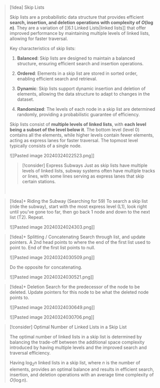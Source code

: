 
> [!idea] Skip Lists
> 
> Skip lists are a probabilistic data structure that provides efficient **search, insertion, and deletion operations with complexity of $O(\log n)$**. They are a variation of [[6.1 Linked Lists|linked lists]] that offer improved performance by maintaining multiple levels of linked lists, allowing for faster traversal.
> 
> Key characteristics of skip lists:
> 
> 1. **Balanced**: Skip lists are designed to maintain a balanced structure, ensuring efficient search and insertion operations.
> 
> 2. **Ordered**: Elements in a skip list are stored in sorted order, enabling efficient search and retrieval.
> 
> 3. **Dynamic**: Skip lists support dynamic insertion and deletion of elements, allowing the data structure to adapt to changes in the dataset.
> 
> 4. **Randomized**: The levels of each node in a skip list are determined randomly, providing a probabilistic guarantee of efficiency.
> 
> Skip lists consist of **multiple levels of linked lists**, with **each level being a subset of the level below it**. The bottom level (level 0) contains all the elements, while higher levels contain fewer elements, acting as express lanes for faster traversal. The topmost level typically consists of a single node.
> 
> ![[Pasted image 20240324022523.png]]
> 
> > [!consider] Express Subways
> > Just as skip lists have multiple levels of linked lists, subway systems often have multiple tracks or lines, with some lines serving as express lanes that skip certain stations.
> 
> <br>
> 


> [!idea]+ Riding the Subway (Searching for 59)
> To search a skip list (ride the subway), start with the most express level (L1), look right until you've gone too far, then go back 1 node and down to the next list (T2). Repeat.
> 
> ![[Pasted image 20240324024303.png]]


> [!idea]+ Splitting / Concatenating
> Search through list, and update pointers. A 2nd head points to where the end of the first list used to point to.  End of the first list points to null.
> 
> ![[Pasted image 20240324030509.png]]
> 
> Do the opposite for concatenating.
> 
> ![[Pasted image 20240324030521.png]]


> [!idea]+ Deletion
> Search for the predecessor of the node to be deleted. Update pointers for this node to be what the deleted node points to.
> 
> ![[Pasted image 20240324030649.png]]
> 
> ![[Pasted image 20240324030706.png]]




> [!consider] Optimal Number of Linked Lists in a Skip List
>
> The optimal number of linked lists in a skip list is determined by balancing the trade-off between the additional space complexity introduced by having multiple levels and the improved search and traversal efficiency.
>
> Having $\log_2 n$ linked lists in a skip list, where $n$ is the number of elements, provides an optimal balance and results in efficient search, insertion, and deletion operations with an average time complexity of $O(\log n)$.
